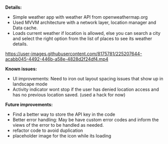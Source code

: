 **Details:**
- Simple weather app with weather API from openweathermap.org
- Used MVVM architecture with a network layer, location manager and Data cache.
- Loads current weather if location is allowed, else you can search a city and select the right option from the list of places to see its weather details.

https://user-images.githubusercontent.com/8175781/225207644-acabb045-4492-446b-a58e-4828d2f24df4.mp4


**Known issues:**
- UI improvements: Need to iron out layout spacing issues that show up in landscape mode
- Activity indicator wont stop if the user has denied location access and has no previous location saved. (used a hack for now)

**Future improvements:**
- Find a better way to store the API key in the code
- Better error handling: May be have custom error codes and inform the views of the error to be handled as needed.
- refactor code to avoid duplication
- placeholder image for the icon while its loading
